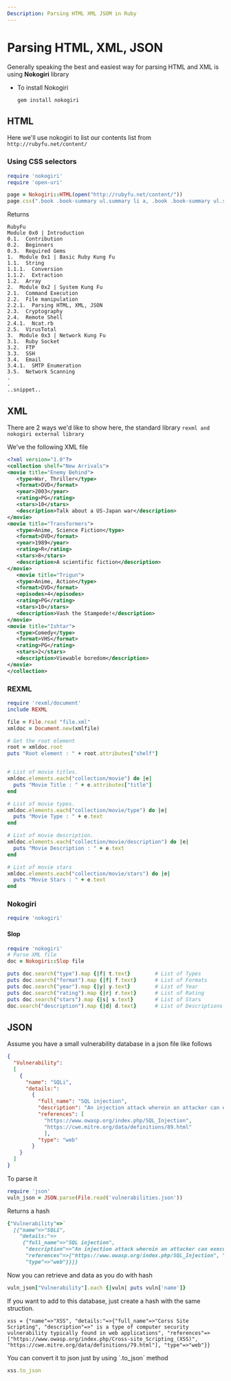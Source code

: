 ```yaml
---
Description: Parsing HTML XML JSOM in Ruby
---
```


# Parsing HTML, XML, JSON

Generally speaking the best and easiest way for parsing HTML and XML is using **Nokogiri** library

* To install Nokogiri
  ```
  gem install nokogiri
  ```

## HTML

Here we'll use nokogiri to list our contents list from `http://rubyfu.net/content/`

### Using CSS selectors

```ruby
require 'nokogiri'
require 'open-uri'

page = Nokogiri::HTML(open("http://rubyfu.net/content/"))
page.css(".book .book-summary ul.summary li a, .book .book-summary ul.summary li span").each { |css| puts css.text.strip.squeeze.gsub("\n", '')}
```

Returns

```
RubyFu
Module 0x0 | Introduction
0.1.  Contribution
0.2.  Beginners
0.3.  Required Gems
1.  Module 0x1 | Basic Ruby Kung Fu
1.1.  String
1.1.1.  Conversion
1.1.2.  Extraction
1.2.  Array
2.  Module 0x2 | System Kung Fu
2.1.  Command Execution
2.2.  File manipulation
2.2.1.  Parsing HTML, XML, JSON
2.3.  Cryptography
2.4.  Remote Shell
2.4.1.  Ncat.rb
2.5.  VirusTotal
3.  Module 0x3 | Network Kung Fu
3.1.  Ruby Socket
3.2.  FTP
3.3.  SSH
3.4.  Email
3.4.1.  SMTP Enumeration
3.5.  Network Scanning
.
.
..snippet..
```

## XML

There are 2 ways we'd like to show here, the standard library `rexml and nokogiri external library`

We've the following XML file

```xml
<?xml version="1.0"?>
<collection shelf="New Arrivals">
<movie title="Enemy Behind">
   <type>War, Thriller</type>
   <format>DVD</format>
   <year>2003</year>
   <rating>PG</rating>
   <stars>10</stars>
   <description>Talk about a US-Japan war</description>
</movie>
<movie title="Transformers">
   <type>Anime, Science Fiction</type>
   <format>DVD</format>
   <year>1989</year>
   <rating>R</rating>
   <stars>8</stars>
   <description>A scientific fiction</description>
</movie>
   <movie title="Trigun">
   <type>Anime, Action</type>
   <format>DVD</format>
   <episodes>4</episodes>
   <rating>PG</rating>
   <stars>10</stars>
   <description>Vash the Stampede!</description>
</movie>
<movie title="Ishtar">
   <type>Comedy</type>
   <format>VHS</format>
   <rating>PG</rating>
   <stars>2</stars>
   <description>Viewable boredom</description>
</movie>
</collection>
```

### REXML

```ruby
require 'rexml/document'
include REXML

file = File.read "file.xml"
xmldoc = Document.new(xmlfile)

# Get the root element
root = xmldoc.root
puts "Root element : " + root.attributes["shelf"]


# List of movie titles.
xmldoc.elements.each("collection/movie") do |e|
  puts "Movie Title : " + e.attributes["title"] 
end

# List of movie types.
xmldoc.elements.each("collection/movie/type") do |e|
  puts "Movie Type : " + e.text 
end

# List of movie description.
xmldoc.elements.each("collection/movie/description") do |e|
  puts "Movie Description : " + e.text
end

# List of movie stars
xmldoc.elements.each("collection/movie/stars") do |e|
  puts "Movie Stars : " + e.text
end
```

### Nokogiri

```ruby
require 'nokogiri'
```

#### Slop

```ruby
require 'nokogiri'
# Parse XML file
doc = Nokogiri::Slop file

puts doc.search("type").map {|f| t.text}        # List of Types
puts doc.search("format").map {|f| f.text}      # List of Formats
puts doc.search("year").map {|y| y.text}        # List of Year
puts doc.search("rating").map {|r| r.text}      # List of Rating
puts doc.search("stars").map {|s| s.text}       # List of Stars
doc.search("description").map {|d| d.text}      # List of Descriptions
```

## JSON

Assume you have a small vulnerability database in a json file like follows

```json
{
  "Vulnerability": 
  [
    {
      "name": "SQLi",
      "details:": 
        {
          "full_name": "SQL injection",
          "description": "An injection attack wherein an attacker can execute malicious SQL statements",
          "references": [
            "https://www.owasp.org/index.php/SQL_Injection", 
            "https://cwe.mitre.org/data/definitions/89.html"
            ],
          "type": "web"
        }
    }
  ]
}
```

To parse it

```ruby
require 'json'
vuln_json = JSON.parse(File.read('vulnerabilities.json'))
```

Returns a hash

```ruby
{"Vulnerability"=>`
  [{"name"=>"SQLi",
    "details:"=>
     {"full_name"=>"SQL injection",
      "description"=>"An injection attack wherein an attacker can execute malicious SQL statements",
      "references"=>["https://www.owasp.org/index.php/SQL_Injection", "https://cwe.mitre.org/data/definitions/89.html"],
      "type"=>"web"}}]}
```

Now you can retrieve and data as you do with hash

```ruby
vuln_json["Vulnerability"].each {|vuln| puts vuln['name']}
```

If you want to add to this database, just create a hash with the same struction.

```
xss = {"name"=>"XSS", "details:"=>{"full_name"=>"Corss Site Scripting", "description"=>" is a type of computer security vulnerability typically found in web applications", "references"=>["https://www.owasp.org/index.php/Cross-site_Scripting_(XSS)", "https://cwe.mitre.org/data/definitions/79.html"], "type"=>"web"}}
```

You can convert it to json just by using \`.to\_json\` method

```ruby
xss.to_json
```

